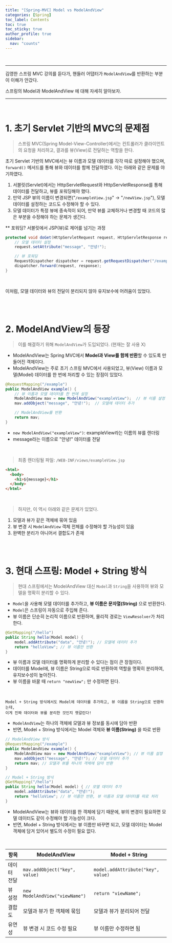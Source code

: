 ```yaml
---
title: "[Spring-MVC] Model vs ModelAndView"
categories: [Spring]
toc_label: Contents
toc: true
toc_sticky: true
author_profile: true
sidebar:
  nav: "counts"
---
```


<br>

---

김영한 스프링 MVC 강의를 듣다가, 핸들러 어댑터가 `ModelAndView`를 반환하는 부분이 이해가 안갔다.

스프링의 Model과 ModelAndView 에 대해 자세히 알아보자.

---

<br>

# 1. 초기 Servlet 기반의 MVC의 문제점

> 스프링 MVC(Spring Model-View-Controller)에서는 컨트롤러가 클라이언트의 요청을 처리하고, 결과를 뷰(View)로 전달하는 역할을 한다.

초기 Servlet 기반의 MVC에서는 뷰 이름과 모델 데이터를 각각 따로 설정해야 했으며, `forward()` 메서드를 통해 뷰와 데이터를 함께 전달하였다. 이는 아래와 같은 문제를 야기하였다.

1. 서블릿(Servlet)에서는 HttpServletRequest와 HttpServletResponse를 통해 데이터를 전달하고, 뷰를 포워딩해야 했다.
2. 만약 JSP 뷰의 이름이 변경되면("`/exampleView.jsp`" → "`/newView.jsp`"), 모델 데이터를 설정하는 코드도 수정해야 할 수 있다.
3. 모델 데이터가 특정 뷰에 종속적이 되어, 만약 뷰를 교체하거나 변경할 때 코드의 많은 부분을 수정해야 하는 문제가 생긴다.

\*\* 포워딩? 서블릿에서 JSP(뷰)로 제어를 넘기는 과정

```java
protected void doGet(HttpServletRequest request, HttpServletResponse response) throws ServletException, IOException {
    // 모델 데이터 설정
    request.setAttribute("message", "안녕!");

    // 뷰 포워딩
    RequestDispatcher dispatcher = request.getRequestDispatcher("/exampleView.jsp");  // 뷰 이름 설정
    dispatcher.forward(request, response);
}
```

<br>

이처럼, 모델 데이터와 뷰의 전달이 분리되지 않아 유지보수에 어려움이 있었다.

<br><br>

# 2. ModelAndView의 등장

> 이를 해결하기 위해 `ModelAndView`가 도입되었다. (현재는 잘 사용 X)

- ModelAndView는 Spring MVC에서 **Model과 View를 함께 반환**할 수 있도록 만들어진 객체이다.
- ModelAndView는 주로 초기 스프링 MVC에서 사용되었고, 뷰(View) 이름과 모델(Model) 데이터를 한 번에 처리할 수 있는 장점이 있었다.

```java
@RequestMapping("/example")
public ModelAndView example() {
    // 뷰 이름과 모델 데이터를 한 번에 설정
    ModelAndView mav = new ModelAndView("exampleView");  // 뷰 이름 설정
    mav.addObject("message", "안녕!");  // 모델에 데이터 추가

    // ModelAndView를 반환
    return mav;
}
```

- `new ModelAndView("exampleView")`: exampleView라는 이름의 뷰를 렌더링
- message라는 이름으로 "안녕!" 데이터를 전달

<br>

> 최종 렌더링될 파일: `/WEB-INF/views/exampleView.jsp`

```html
<html>
  <body>
    <h1>${message}</h1>
  </body>
</html>
```

<br>

> 하지만, 이 역시 아래와 같은 문제가 있었다.

1.  모델과 뷰가 같은 객체에 묶여 있음
2.  뷰 변경 시 `ModelAndView` 객체 전체를 수정해야 할 가능성이 있음
3.  완벽한 분리가 아니어서 결합도가 존재

<br><br>

# 3. 현대 스프링: Model + String 방식

> 현대 스프링에서는 ModelAndView 대신 `Model`과 `String`을 사용하여 뷰와 모델을 명확히 분리할 수 있다.

- `Model`을 사용해 모델 데이터를 추가하고, **뷰 이름은 문자열(String)** 으로 반환한다.
- `Model`은 스프링이 자동으로 주입해 준다.
- 뷰 이름은 단순히 논리적 이름으로 반환하며, 물리적 경로는 `ViewResolver`가 처리한다.

```java
@GetMapping("/hello")
public String hello(Model model) {
    model.addAttribute("data", "안녕!"); // 모델에 데이터 추가
    return "helloView"; // 뷰 이름만 반환
}
```

- 뷰 이름과 모델 데이터를 명확하게 분리할 수 있다는 점이 큰 장점이다.
- 데이터를 Model에, 뷰 이름은 String으로 따로 반환하여 역할을 명확히 분리하여, 유지보수성이 높아진다.
- 뷰 이름을 바꿀 때 `return "newView";` 만 수정하면 된다.

<br>

```
Model + String 방식에서도 Model에 데이터를 추가하고, 뷰 이름을 String으로 반환하는데,
이게 진짜 데이터와 뷰를 분리한 것인지 헷갈린다!
```

- `ModelAndView`는 하나의 객체에 모델과 뷰 정보를 동시에 담아 반환
- 반면, Model + String 방식에서는 Model 객체와 **뷰 이름(String)** 을 따로 반환

```java
// ModelAndView 방식
@RequestMapping("/example")
public ModelAndView example() {
    ModelAndView mav = new ModelAndView("exampleView"); // 뷰 이름 설정
    mav.addObject("message", "안녕!"); // 모델 데이터 추가
    return mav; // 모델과 뷰를 하나의 객체에 담아 반환
}

// Model + String 방식
@GetMapping("/hello")
public String hello(Model model) { // 모델 데이터 추가
    model.addAttribute("data", "안녕!");
    return "helloView"; // 뷰 이름만 반환, 뷰 이름과 모델 데이터를 따로 처리
}
```

- ModelAndView는 뷰와 데이터를 한 객체에 담기 때문에, 뷰의 변경이 필요하면 모델 데이터도 같이 수정해야 할 가능성이 크다.
- 반면, Model + String 방식에서는 뷰 이름만 바꾸면 되고, 모델 데이터는 Model 객체에 담겨 있어서 별도의 수정이 필요 없다.

<br>

| 항목        | ModelAndView                   | Model + String                     |
| ----------- | ------------------------------ | ---------------------------------- |
| 데이터 전달 | `mav.addObject("key", value)`  | `model.addAttribute("key", value)` |
| 뷰 설정     | `new ModelAndView("viewName")` | `return "viewName";`               |
| 결합도      | 모델과 뷰가 한 객체에 묶임     | 모델과 뷰가 분리되어 전달          |
| 유연성      | 뷰 변경 시 코드 수정 필요      | 뷰 이름만 수정하면 됨              |

<br>
